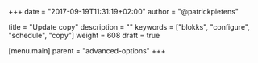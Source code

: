 +++
date            = "2017-09-19T11:31:19+02:00"
author          = "@patrickpietens"

title           = "Update copy"
description     = ""
keywords        = ["blokks", "configure", "schedule", "copy"]
weight          = 608
draft			= true

[menu.main]
parent          = "advanced-options"
+++
